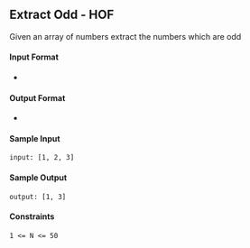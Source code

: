 ## **Extract Odd - HOF**

Given an array of numbers extract the numbers which are odd

#### **Input Format**

-

#### **Output Format**

- 

#### **Sample Input**
    input: [1, 2, 3]

#### **Sample Output**
    output: [1, 3]

#### **Constraints**
    1 <= N <= 50